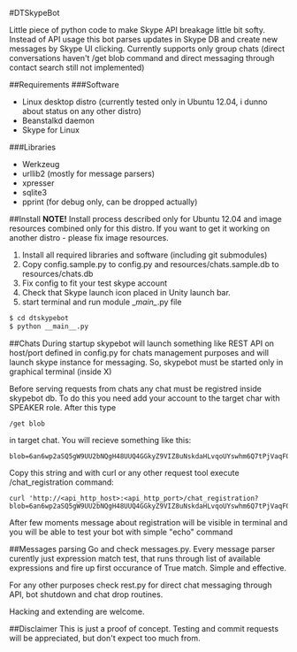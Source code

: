 #DTSkypeBot

Little piece of python code to make Skype API breakage little bit softy. Instead of API usage this bot parses updates in Skype DB and create new messages by Skype UI clicking. Currently supports only group chats (direct conversations haven't /get blob command and direct messaging through contact search still not implemented)

##Requirements
###Software
  - Linux desktop distro (currently tested only in Ubuntu 12.04, i dunno about status on any other distro)
  - Beanstalkd daemon
  - Skype for Linux

###Libraries
   - Werkzeug
   - urllib2 (mostly for message parsers)
   - xpresser
   - sqlite3
   - pprint (for debug only, can be dropped actually)

##Install
**NOTE!** Install process described only for Ubuntu 12.04 and image resources combined only for this distro. If you want to get it working on another distro - please fix image resources.

1. Install all required libraries and software (including git submodules)
2. Copy config.sample.py to config.py and resources/chats.sample.db to resources/chats.db
3. Fix config to fit your test skype account
4. Check that Skype launch icon placed in Unity launch bar.
5. start terminal and run module \__main\__.py file

```sh
$ cd dtskypebot
$ python __main__.py
```

##Chats
During startup skypebot will launch something like REST API on host/port defined in config.py for chats management purposes and will launch skype instance for messaging. So, skypebot must be started only in graphical terminal (inside X)

Before serving requests from chats any chat must be registred inside skypebot db. To do this you need add your account to the target char with SPEAKER role. After this type
```
/get blob
```
in target chat. You will recieve something like this:
```
blob=6an6wp2aSQ5gW9UU2bNQgH48UUQ4GGkyZ9VIZ8uNskdaHLvqoUYswhm6Q7tPjVaqFOloplYzeQuvVIuOhjTUTjRym2h4RNknavVWpp8LbFFAwskJnQTf9C
```
Copy this string and with curl or any other request tool execute /chat_registration command:
```
curl 'http://<api_http_host>:<api_http_port>/chat_registration?blob=6an6wp2aSQ5gW9UU2bNQgH48UUQ4GGkyZ9VIZ8uNskdaHLvqoUYswhm6Q7tPjVaqFOloplYzeQuvVIuOhjTUTjRym2h4RNknavVWpp8LbFFAwskJnQTf9C'
```
After few moments message about registration will be visible in terminal and you will be able to test your bot with simple "echo" command

##Messages parsing
Go and check messages.py. Every message parser curently just expression match test, that runs through list of available expressions and fire up first occurance of True match. Simple and effective.

For any other purposes check rest.py for direct chat messaging through API, bot shutdown and chat drop routines.

Hacking and extending are welcome.

##Disclaimer
This is just a proof of concept. Testing and commit requests will be appreciated, but don't expect too much from.
